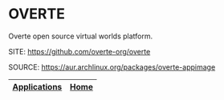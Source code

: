 # OVERTE

 Overte open source virtual worlds platform.

 SITE: https://github.com/overte-org/overte

 SOURCE: https://aur.archlinux.org/packages/overte-appimage

 | [Applications](https://portable-linux-apps.github.io/apps.html) | [Home](https://portable-linux-apps.github.io)
 | --- | --- |
